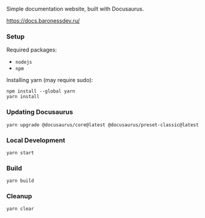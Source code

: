Simple documentation website, built with Docusaurus.

https://docs.baronessdev.ru/

### Setup

Required packages:
- `nodejs`
- `npm`

Installing yarn (may require sudo):
```console
npm install --global yarn
yarn install
```

### Updating Docusaurus
```console
yarn upgrade @docusaurus/core@latest @docusaurus/preset-classic@latest
```

### Local Development
```console
yarn start
```

### Build
```console
yarn build
```

### Cleanup
```console
yarn clear
```